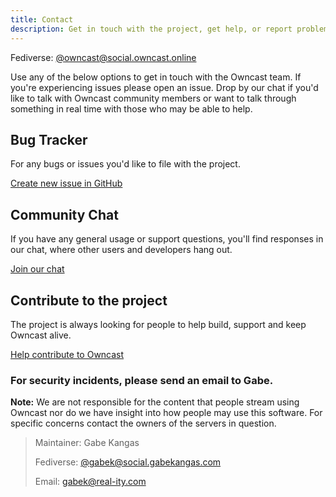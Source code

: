 ```yaml
---
title: Contact
description: Get in touch with the project, get help, or report problems.
---
```


Fediverse: [@owncast@social.owncast.online](https://social.owncast.online/@owncast)

Use any of the below options to get in touch with the Owncast team. If you're experiencing issues please open an issue. Drop by our chat if you'd like to talk with Owncast community members or want to talk through something in real time with those who may be able to help.

## Bug Tracker

For any bugs or issues you'd like to file with the project.

[Create new issue in GitHub](https://github.com/owncast/owncast/issues/new/choose)

## Community Chat

If you have any general usage or support questions, you'll find responses in our chat, where other users and developers hang out.

[Join our chat](https://owncast.rocket.chat)

## Contribute to the project

The project is always looking for people to help build, support and keep Owncast alive.

[Help contribute to Owncast](/help)

### For security incidents, please send an email to Gabe.

**Note:** We are not responsible for the content that people stream using Owncast nor do we have insight into how people may use this software. For specific concerns contact the owners of the servers in question.

> Maintainer: Gabe Kangas
>
> Fediverse: [@gabek@social.gabekangas.com](https://social.gabekangas.com/gabek)<br />
>
> Email: [gabek@real-ity.com](mailto:gabek@real-ity.com)
